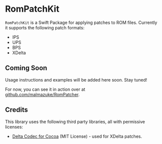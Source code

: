 # RomPatchKit

`RomPatchKit` is a Swift Package for applying patches to ROM files. Currently it supports the following patch formats:
- IPS
- UPS
- BPS
- XDelta

## Coming Soon

Usage instructions and examples will be added here soon. Stay tuned!

For now, you can see it in action over at [github.com/malmazuke/RomPatcher](https://github.com/malmazuke/RomPatcher).

## Credits

This library uses the following third party libraries, all with permissive licenses:

- [Delta Codec for Cocoa](https://github.com/ably/delta-codec-cocoa) (MIT License) - used for XDelta patches.
